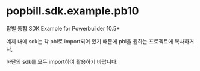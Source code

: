 ﻿popbill.sdk.example.pb10
===============

팝빌 통합 SDK Example for Powerbuilder 10.5+

예제 내에 sdk는 각 pbl로 import되어 있기 때문에 pbl을 원하는 프로젝트에 복사하거나,

하단의 sdk를 모두 import하여 활용하기 바랍니다.
